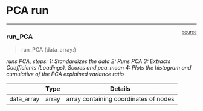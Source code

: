# PCA run


<!-- WARNING: THIS FILE WAS AUTOGENERATED! DO NOT EDIT! -->

------------------------------------------------------------------------

<a
href="https://github.com/Maryam-Sargol/PCA-morphed_model/blob/main/PCA_morphed_model/pca.py#L16"
target="_blank" style="float:right; font-size:smaller">source</a>

### run_PCA

>  run_PCA (data_array:<built-infunctionarray>)

*runs PCA, steps: 1: Standardizes the data 2: Runs PCA 3: Extracts
Coefficients (Loadings), Scores and pca_mean 4: Plots the histogram and
cumulative of the PCA explained variance ratio*

<table>
<thead>
<tr>
<th></th>
<th><strong>Type</strong></th>
<th><strong>Details</strong></th>
</tr>
</thead>
<tbody>
<tr>
<td>data_array</td>
<td>array</td>
<td>array containing coordinates of nodes</td>
</tr>
</tbody>
</table>
